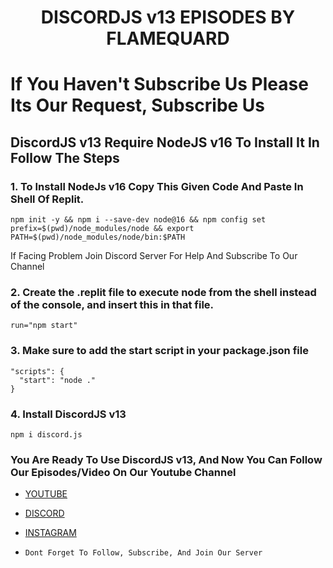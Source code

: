 <h1 align='center'> DISCORDJS v13 EPISODES BY FLAMEQUARD </h1> 

# If You Haven't Subscribe Us Please Its Our Request, Subscribe Us

## DiscordJS v13 Require NodeJS v16 To Install It In Follow The Steps

### 1. To Install NodeJs v16 Copy This Given Code And Paste In Shell Of Replit.
```
npm init -y && npm i --save-dev node@16 && npm config set prefix=$(pwd)/node_modules/node && export PATH=$(pwd)/node_modules/node/bin:$PATH
```

If Facing Problem Join Discord Server For Help And Subscribe To Our Channel

### 2. Create the .replit file to execute node from the shell instead of the console, and insert this in that file.
```
run="npm start"
```

### 3. Make sure to add the start script in your package.json file
```
"scripts": {
  "start": "node ."
}
```

### 4. Install DiscordJS v13
```
npm i discord.js
```

### You Are Ready To Use DiscordJS v13, And Now You Can Follow Our Episodes/Video On Our Youtube Channel
- [YOUTUBE](https://www.youtube.com/flamequard)
- [DISCORD](https://discord.gg/TvjrWtEuyP)
- [INSTAGRAM](https://www.instagram.com/flamequard)

- `Dont Forget To Follow, Subscribe, And Join Our Server`
